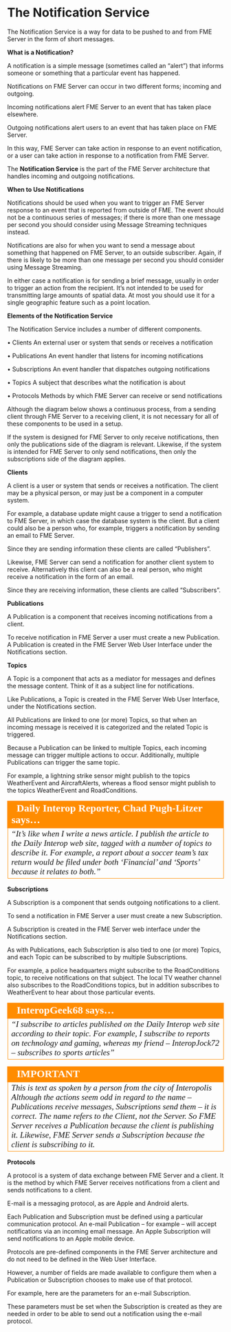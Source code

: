 # The Notification Service

The Notification Service is a way for data to be pushed to and from FME Server in the form of short messages.

**What is a Notification?**

A notification is a simple message (sometimes called an “alert”) that informs someone or something that a particular event has happened.

Notifications on FME Server can occur in two different forms; incoming and outgoing.

Incoming notifications alert FME Server to an event that has taken place elsewhere.

Outgoing notifications alert users to an event that has taken place on FME Server.

In this way, FME Server can take action in response to an event notification, or a user can take action in response to a notification from FME Server.

The **Notification Service** is the part of the FME Server architecture that handles incoming and outgoing notifications.

**When to Use Notifications**

Notifications should be used when you want to trigger an FME Server response to an event that is reported from outside of FME. The event should not be a continuous series of messages; if there is more than one message per second you should consider using Message Streaming techniques instead.

Notifications are also for when you want to send a message about something that happened on FME Server, to an outside subscriber. Again, if there is likely to be more than one message per second you should consider using Message Streaming.

In either case a notification is for sending a brief message, usually in order to trigger an action from the recipient. It’s not intended to be used for transmitting large amounts of spatial data. At most you should use it for a single geographic feature such as a point location.

**Elements of the Notification Service**

The Notification Service includes a number of different components.

• Clients An external user or system that sends or receives a notification

• Publications An event handler that listens for incoming notifications

• Subscriptions An event handler that dispatches outgoing notifications

• Topics A subject that describes what the notification is about

• Protocols Methods by which FME Server can receive or send notifications

Although the diagram below shows a continuous process, from a sending client through FME Server to a receiving client, it is not necessary for all of these components to be used in a setup.

If the system is designed for FME Server to only receive notifications, then only the publications side of the diagram is relevant. Likewise, if the system is intended for FME Server to only send notifications, then only the subscriptions side of the diagram applies.

**Clients**

A client is a user or system that sends or receives a notification. The client may be a physical person, or may just be a component in a computer system.

For example, a database update might cause a trigger to send a notification to FME Server, in which case the database system is the client. But a client could also be a person who, for example, triggers a notification by sending an email to FME Server.

Since they are sending information these clients are called “Publishers”.

Likewise, FME Server can send a notification for another client system to receive. Alternatively this client can also be a real person, who might receive a notification in the form of an email.

Since they are receiving information, these clients are called “Subscribers”.

**Publications**

A Publication is a component that receives incoming notifications from a client.

To receive notification in FME Server a user must create a new Publication. A Publication is created in the FME Server Web User Interface under the Notifications section.

**Topics**

A Topic is a component that acts as a mediator for messages and defines the message content. Think of it as a subject line for notifications.

Like Publications, a Topic is created in the FME Server Web User Interface, under the Notifications section.

All Publications are linked to one (or more) Topics, so that when an incoming message is received it is categorized and the related Topic is triggered.

Because a Publication can be linked to multiple Topics, each incoming message can trigger multiple actions to occur. Additionally, multiple Publications can trigger the same topic.

For example, a lightning strike sensor might publish to the topics WeatherEvent and AircraftAlerts, whereas a flood sensor might publish to the topics WeatherEvent and RoadConditions.

<table style="border-spacing: 0px">
<tr>
<td style="vertical-align:middle;background-color:darkorange;border: 2px solid darkorange">
<i class="fa fa-quote-left fa-lg fa-pull-left fa-fw" style="color:white;padding-right: 12px;vertical-align:text-top"></i>
<span style="color:white;font-size:x-large;font-weight: bold;font-family:serif">Daily Interop Reporter, Chad Pugh-Litzer says…</span>
</td>
</tr>

<tr>
<td style="border: 1px solid darkorange">
<span style="font-family:serif; font-style:italic; font-size:larger">
“It’s like when I write a news article. I publish the article to the Daily
Interop web site, tagged with a number of topics to describe it.
For example, a report about a soccer team’s tax return would be filed
under both ‘Financial’ and ‘Sports’ because it relates to both.”
</span>
</td>
</tr>
</table>

**Subscriptions**

A Subscription is a component that sends outgoing notifications to a client.

To send a notification in FME Server a user must create a new Subscription.

A Subscription is created in the FME Server web interface under the Notifications section.

As with Publications, each Subscription is also tied to one (or more) Topics, and each Topic can be subscribed to by multiple Subscriptions.

For example, a police headquarters might subscribe to the RoadConditions topic, to receive notifications on that subject. The local TV weather channel also subscribes to the RoadConditions topics, but in addition subscribes to WeatherEvent to hear about those particular events.

<table style="border-spacing: 0px">
<tr>
<td style="vertical-align:middle;background-color:darkorange;border: 2px solid darkorange">
<i class="fa fa-quote-left fa-lg fa-pull-left fa-fw" style="color:white;padding-right: 12px;vertical-align:text-top"></i>
<span style="color:white;font-size:x-large;font-weight: bold;font-family:serif">InteropGeek68 says…</span>
</td>
</tr>

<tr>
<td style="border: 1px solid darkorange">
<span style="font-family:serif; font-style:italic; font-size:larger">
“I subscribe to articles published on the Daily Interop web site
according to their topic.
For example, I subscribe to reports on technology and gaming,
whereas my friend – InteropJock72 – subscribes to sports articles”
</span>
</td>
</tr>
</table>

<table style="border-spacing: 0px">
<tr>
<td style="vertical-align:middle;background-color:darkorange;border: 2px solid darkorange">
<i class="fa fa-quote-left fa-lg fa-pull-left fa-fw" style="color:white;padding-right: 12px;vertical-align:text-top"></i>
<span style="color:white;font-size:x-large;font-weight: bold;font-family:serif">IMPORTANT</span>
</td>
</tr>

<tr>
<td style="border: 1px solid darkorange">
<span style="font-family:serif; font-style:italic; font-size:larger">
This is text as spoken by a person from the city of Interopolis
<br>Although the actions seem odd in regard to the name – Publications receive
messages, Subscriptions send them – it is correct. The name refers to the Client, not
the Server.
So FME Server receives a Publication because the client is publishing it.
Likewise, FME Server sends a Subscription because the client is subscribing to it.
</span>
</td>
</tr>
</table>

**Protocols**

A protocol is a system of data exchange between FME Server and a client. It is the method by which FME Server receives notifications from a client and sends notifications to a client.

E-mail is a messaging protocol, as are Apple and Android alerts.

Each Publication and Subscription must be defined using a particular communication protocol. An e-mail Publication – for example – will accept notifications via an incoming email message. An Apple Subscription will send notifications to an Apple mobile device.

Protocols are pre-defined components in the FME Server architecture and do not need to be defined in the Web User Interface.

However, a number of fields are made available to configure them when a Publication or Subscription chooses to make use of that protocol.

For example, here are the parameters for an e-mail Subscription.

These parameters must be set when the Subscription is created as they are needed in order to be able to send out a notification using the e-mail protocol.